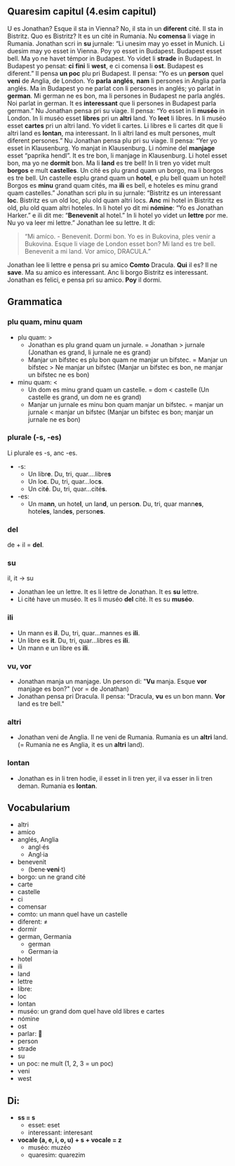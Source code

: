﻿## Quaresim capitul (4.esim capitul)
U es Jonathan? Esque il sta in Vienna? No, il sta in un  **diferent**  cité. Il sta in Bistritz. Quo es Bistritz? It es un cité in Rumania. Nu **comensa**  li viage in Rumania.
Jonathan scri in  **su**  jurnale: “Li unesim may yo esset in Munich. Li duesim may yo esset in Vienna. Poy yo esset in Budapest. Budapest esset bell. Ma yo ne havet témpor in Budapest. Yo videt li  **strade**  in Budapest. In Budapest yo pensat:  **ci**  **fini**  li  **west**, e ci comensa li  **ost**. Budapest es diferent.”
Il pensa  **un poc**  plu pri Budapest. Il pensa: “Yo es un  **person**  quel  **veni**  de Anglia, de London. Yo  **parla**  **anglés**,  **nam**  li persones in Anglia parla anglés. Ma in Budapest yo ne parlat con li persones in anglés; yo parlat in  **german**. Mi german ne es bon, ma li persones in Budapest ne parla anglés. Noi parlat in german. It es  **interessant**  que li persones in Budapest parla german.”
Nu Jonathan pensa pri su viage. Il pensa: “Yo esset in li  **muséo**  in London. In li muséo esset  **libres**  pri un  **altri**  land. Yo  **leet**  li libres. In li muséo esset  **cartes**  pri un altri land. Yo videt li cartes. Li libres e li cartes dit que li altri land es  **lontan**, ma interessant. In li altri land es mult persones, mult diferent persones.”
Nu Jonathan pensa plu pri su viage. Il pensa: “Yer yo esset in Klausenburg. Yo manjat in Klausenburg. Li nómine del  **manjage**  esset “paprika hendl”. It es tre bon, li manjage in Klausenburg. Li hotel esset bon, ma yo ne  **dormit**  bon. Ma li  **land**  es tre bell! In li tren yo videt mult  **borgos**  e mult  **castelles**. Un cité es plu grand quam un borgo, ma li borgos es tre bell. Un castelle esplu grand quam un  **hotel**, e plu bell quam un hotel! Borgos es  **minu**  grand quam cités, ma  **ili**  es bell, e hoteles es minu grand quam castelles.”
Jonathan scri plu in su jurnale: “Bistritz es un interessant  **loc**. Bistritz es un old loc, plu old quam altri locs.  **Anc**  mi hotel in Bistritz es old, plu old quam altri hoteles. In li hotel yo dit mi  **nómine**: “Yo es Jonathan Harker.” e ili dit me: “**Benevenit**  al hotel.” In li hotel yo videt un  **lettre**  por me. Nu yo va leer mi lettre.”
Jonathan lee su lettre. It di:
> “Mi amíco. - Benevenit. Dormi bon. Yo es in Bukovina, ples venir a Bukovina. Esque li viage de London esset bon? Mi land es tre bell. Benevenit a mi land.
Vor amico, DRACULA.”

Jonathan lee li lettre e pensa pri su amico  **Comto**  Dracula.  **Qui**  il es? Il ne  **save**. Ma su amico es interessant. Anc li borgo Bistritz es interessant. Jonathan es felici, e pensa pri su amico.  **Poy**  il dormi.

## Grammatica
### plu quam, minu quam
-   plu quam: >
    -   Jonathan es plu grand quam un jurnale. = Jonathan > jurnale (Jonathan es grand, li jurnale ne es grand)
    -   Manjar un bifstec es plu bon quam ne manjar un bifstec. = Manjar un bifstec > Ne manjar un bifstec (Manjar un bifstec es bon, ne manjar un bifstec ne es bon)
-   minu quam: <
    -   Un dom es minu grand quam un castelle. = dom < castelle (Un castelle es grand, un dom ne es grand)
    -   Manjar un jurnale es minu bon quam manjar un bifstec. = manjar un jurnale < manjar un bifstec (Manjar un bifstec es bon; manjar un jurnale ne es bon)
### plurale (-s, -es)
Li plurale es -s, anc -es.
-   -s:
    -   Un libr**e**. Du, tri, quar....libre**s**
    -   Un lo**c**. Du, tri, quar...loc**s**.
    -   Un cit**é**. Du, tri, quar...cité**s**.
-   -es:
    -   Un ma**nn**, un hote**l**, un lan**d**, un perso**n**. Du, tri, quar mann**es**, hotel**es**, land**es**, person**es**.
### del
de + il =  **del**.
### su
il, it -> su
-   Jonathan lee un lettre. It es li lettre de Jonathan. It es  **su**  lettre.
-   Li cité have un muséo. It es li muséo  **del**  cité. It es su  **muséo**.
### ili
-   Un mann es  **il**. Du, tri, quar...mannes es  **ili**.
-   Un libre es  **it**. Du, tri, quar...libres es  **ili**.
-   Un mann e un libre es  **ili**.
### vu, vor
-   Jonathan manja un manjage. Un person di: "**Vu**  manja. Esque  **vor**  manjage es bon?" (vor = de Jonathan)
-   Jonathan pensa pri Dracula. Il pensa: "Dracula,  **vu**  es un bon mann.  **Vor**  land es tre bell."
### altri
-   Jonathan veni de Anglia. Il ne veni de Rumania. Rumania es un  **altri**  land. (= Rumania ne es Anglia, it es un  **altri**  land).
### lontan
-   Jonathan es in li tren hodie, il esset in li tren yer, il va esser in li tren deman. Rumania es  **lontan**.
## Vocabularium
-   altri
-   amíco
-   anglés, Anglia
    -   angl·és
    -   Angl·ia
-   benevenit
    -   (bene·**veni**·t)
-   borgo: un ne grand cité
-   carte
-   castelle
-   ci
-   comensar
-   comto: un mann quel have un castelle
-   diferent: ≠
-   dormir
-   german, Germania
    -   german
    -   German·ia
-   hotel
-   ili
-   land
-   lettre
-   libre:
-   loc
-   lontan
-   muséo: un grand dom quel have old libres e cartes
-   nómine
-   ost
-   parlar: 💬
-   person
-   strade
-   su
-   un poc: ne mult (1, 2, 3 = un poc)
-   veni
-   west
## Di:
-   **ss = s**
    -   esset: eset
    -   interessant: interesant
-   **vocale (a, e, i, o, u) + s + vocale = z**
    -   muséo: muzéo
    -   quaresim: quarezim
